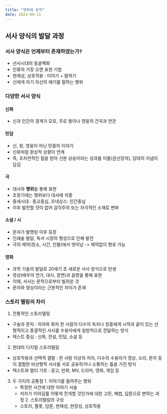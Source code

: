 ```yaml
---
title: "영화와 문학"
date: 2023-09-11
---
```


## 서사 양식의 발달 과정
  ### 서사 양식은 언제부터 존재하였는가?
  - 선사시대의 동굴벽화
  - 인류의 가장 오랜 표현 기법
  - 현제성, 상호작용 : 이야기 + 말하기
  - 신에게 자기 자신의 얘기를 말하는 행위
  
  ### 다양한 서사 양식
  #### 신화
  - 신과 인간의 경계가 모호, 주로 왕이나 영웅의 건국과 연관
  
  #### 민담
  - 신, 왕, 영웅이 아닌 민중의 이야기
  - 신화처럼 환상적 상황이 연계
  - 즉, 초자연적인 힘을 받아 신분 상승이라는 성과를 이룸(권선징악), 당대의 이념이 담김

  #### 극
  - 대사와 **행위**을 통해 표현
  - 초창기에는 행위보다 대사에 치중
  - 중세시대 : 종교중심, 르네상스: 인간중심
  - 이후 발전할 것이 없어 감각주의 또는 자극적인 소재로 변화

  #### 소설 / 시
  - 문자가 발명된 이후 등장
  - 인쇄술 발달, 독서 시장의 형성으로 인해 발전
  - 극의 제약(장소, 시간, 인물)에서 벗어남 -> 제약없이 향유 가능
  

  #### 영화
  - 과학 기술의 발달로 20세기 초 새로운 서사 양식으로 탄생
  - 영상(배우의 연기, 대사, 장면)과 음향을 통해 표현
  - 이때, 서사는 문학으로부터 빌려온 것
  - 문자와 영상이라는 근본적인 차이가 존재

  ### 스토리 텔링의 차이
  1. 전통적인 스토리텔링
   - 구술과 문자 : 저자와 화자 한 사람이 다수의 독자나 청중에게 시작과 끝이 있는 선형적이고 종결적인 서사를 수용자에게 일방적으로 전달하는 방식
   - 텍스트 중심 : 신화, 전설, 민담, 소설 등
  2. 현대의 디지털 스토리텔링
   - 상호작용과 선택적 결말 : 한 사람 이상의 저자, 다수의 수용자가 영상, 소리, 문자 등이 결합한 비선형적 서사를 서로 공유하거나 소통하는 틀을 가진 방식
   - 텍스트와 멀티 기호 : 광고, 만화, MV, 드라마, 영화, 게임 등
  3. 두 가지의 공통점
    1. 이야기를 들려주는 행위 
      - 특정한 사건에 대한 이야기 서술
      - 저자가 이야길를 어떻게 전개할 것인가에 대한 고민, 해법, 답론으로 변하는 과정
    2. 스토리텔링의 구성
      - 스토리, 플롯, 담론, 현재성, 현장성, 상호작용

